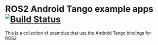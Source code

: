 # ROS2 Android Tango example apps [![Build Status](https://travis-ci.org/ros2java-alfred/ros2_android_tango_examples.svg?branch=master)](https://travis-ci.org/ros2java-alfred/ros2_android_tango_examples)

This is a collection of examples that use the Android Tango bindings for ROS2

